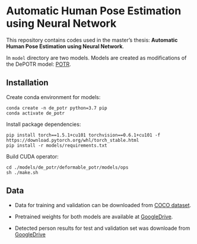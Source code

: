 # Automatic Human Pose Estimation using Neural Network

This repository contains codes used in the master’s thesis: **Automatic Human Pose Estimation using Neural Network**.

In `model` directory are two models. Models are created as modifications of the DePOTR model: [POTR](https://github.com/mhruz/POTR).

## Installation
Create conda environment for models:
```
conda create -n de_potr python=3.7 pip
conda activate de_potr
```

Install package dependencies:
```
pip install torch==1.5.1+cu101 torchvision==0.6.1+cu101 -f https://download.pytorch.org/whl/torch_stable.html
pip install -r models/requirements.txt
```

Build CUDA operator:
```
cd ./models/de_potr/deformable_potr/models/ops
sh ./make.sh
```

## Data

- Data for training and validation can be downloaded from [COCO dataset]( https://cocodataset.org/#download).

- Pretrained weights for both models are available at [GoogleDrive](https://drive.google.com/drive/folders/1sZ5pej78TXvcp41wpdM3O6anq0J3vG0g?usp=sharing).

- Detected person results for test and validation set  was downloade from [GoogleDrive](https://drive.google.com/drive/folders/1fRUDNUDxe9fjqcRZ2bnF_TKMlO0nB_dk)